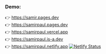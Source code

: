 ### Demo: 
👉  https://samir.pages.dev \
👉  https://samirpaul.pages.dev \
👉  https://samirpaul.vercel.app \
👉  https://samirpaul.is-a.dev \
👉  https://samirpaul.netlify.app    [![Netlify Status](https://api.netlify.com/api/v1/badges/02d7a02d-7fa3-4276-a0f3-d27420ccc0d6/deploy-status)](https://app.netlify.com/sites/samirpaul/deploys) 
